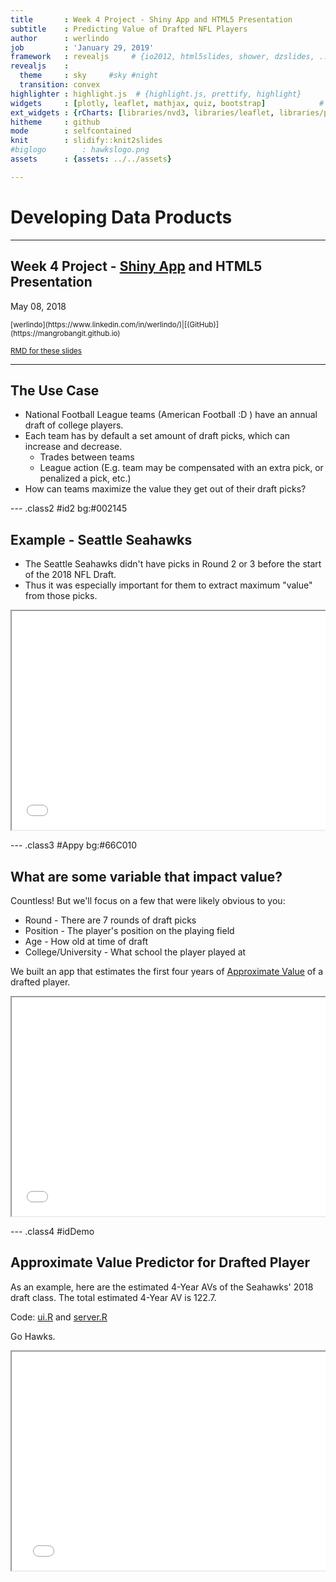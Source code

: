 ```yaml
---
title       : Week 4 Project - Shiny App and HTML5 Presentation
subtitle    : Predicting Value of Drafted NFL Players
author      : werlindo
job         : 'January 29, 2019'
framework   : revealjs     # {io2012, html5slides, shower, dzslides, ...}
revealjs    :
  theme     : sky     #sky #night
  transition: convex
highlighter : highlight.js  # {highlight.js, prettify, highlight}
widgets     : [plotly, leaflet, mathjax, quiz, bootstrap]            # {mathjax, quiz, bootstrap}
ext_widgets : {rCharts: [libraries/nvd3, libraries/leaflet, libraries/plotly]}
hitheme     : github
mode        : selfcontained
knit        : slidify::knit2slides
#biglogo        : hawkslogo.png
assets      : {assets: ../../assets}

--- 
```

<link href="https://fonts.googleapis.com/css?family=Noto+Serif|Source+Sans+Pro" rel="stylesheet">

<!-- font-family: 'Noto Serif', cursive; -->
<!-- font-family: 'Roboto Condensed', sans-serif; -->

<style>
.reveal {
  font-family: "Source Sans Pro", sans-serif;
  font-size: 40px;
  font-weight: normal;
  color: #545454; }
  
.reveal h1 {
    font-size: 1.5em;
    // color: #0000b3;
    padding-bottom: 10px;
    font-family: 'Noto Serif', serif;
    line-height: 10px;
}

.reveal h2 {
    font-size: 1em;
    //color: #fff7e6;
    padding-bottom: 10px;
    font-family: 'Noto Serif', serif;
}

.reveal h3 {
    font-size: .75em;
    //color: #69BE28;
    padding-bottom: 10px;
    font-family: "Source Sans Pro", sans-serif;
}

.reveal p, .reveal em {
    padding-bottom: 10px;
    width: 960px;
    font-family: 'Source Sans Pro', cursive;
}

.reveal p {
    font-size: .8em;
}

.reveal small {
    width: 500px;
}

.reveal ul {
  list-style-type: disc; 
    font-size: .8em;
}

.reveal .slides {
    text-align: left;
}

.reveal .roll {
    vertical-align: text-bottom;
}

code {
    color: red;
}

.reveal pre code { 
     height: 250px;
}


#left {
  left:-8.33%;
  text-align: left;
  float: left;
  width:50%;
  z-index:-10;
}

#right {
  left:31.25%;
  top: 75px;
  float: right;
  text-align: right;
  z-index:-10;
  width:50%;
}


</style>


# Developing Data Products
---------------------

## Week 4 Project - [Shiny App](https://mangrobang.shinyapps.io/Project_Draft_AV/) and HTML5 Presentation  
<!-- January 29, 2019 -->
May 08, 2018

<small>
[werlindo](https://www.linkedin.com/in/werlindo/)|[(GitHub)](https://mangrobangit.github.io)  

[RMD for these slides](https://github.com/mangrobangit/DDP/blob/gh-pages/slides/index.Rmd)
</small>

---  

## The Use Case

- National Football League teams (American Football :D ) have an annual draft of college players.
- Each team has by default a set amount of draft picks, which can increase and decrease.  
    - Trades between teams
    - League action (E.g. team may be compensated with an extra pick, or penalized a pick, etc.)
- How can teams maximize the value they get out of their draft picks?

--- .class2 #id2 bg:#002145

## Example - Seattle Seahawks

- The Seattle Seahawks didn't have picks in Round 2 or 3 before the start of the 2018 NFL Draft. 
- Thus it was especially important for them to extract maximum "value" from those picks.

<pre><iframe src="./assets/img/lfhawk.html" width=100% height=350px allowtransparency="true"> </iframe></pre>

--- .class3 #Appy bg:#66C010
## What are some variable that impact value?
Countless! But we'll focus on a few that were likely obvious to you:

- Round - There are 7 rounds of draft picks
- Position - The player's position on the playing field
- Age - How old at time of draft
- College/University - What school the player played at

We built an app that estimates the first four years of [Approximate Value](https://www.pro-football-reference.com/blog/index37a8.html) of a drafted player. 

<pre><iframe src="./assets/img/ps.html" width=100% height=350px allowtransparency="true"> </iframe></pre>


<div id="right">

</div>


--- .class4 #idDemo
## Approximate Value Predictor for Drafted Player

As an example, here are the estimated 4-Year AVs of the Seahawks' 2018 draft class. The total estimated 4-Year AV is 122.7.

Code: [ui.R](https://raw.githubusercontent.com/mangrobangit/DDP/gh-pages/app/ui.R) and [server.R](https://raw.githubusercontent.com/mangrobangit/DDP/gh-pages/app/server.R)

Go Hawks.

<pre><iframe src="./assets/img/dtsea.html" width=150% height=350px allowtransparency="true"> </iframe></pre>
